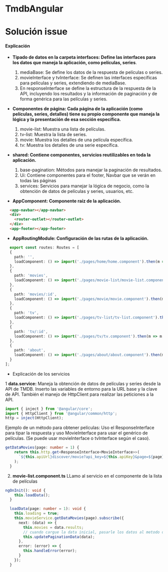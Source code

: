 # TmdbAngular

# Solución issue

#### **Explicación**

- **Tipado de datos en la carpeta interfaces: Define las interfaces para los datos que maneja la aplicación, como películas, series**.
  1. mediaBase: Se define los datos de la respuesta de películas o series.
  2. movieInterface y tvInterface: Se definen las interfaces específicas para películas y series, extendiendo de mediaBase.
  3. En responseInterface se define la estructura de la respuesta de la API, incluyendo los resultados y la información de paginación y de forma genérica para las películas y series.

- **Componentes de página: Cada página de la aplicación (como películas, series, detalles) tiene su propio componente que maneja la lógica y la presentación de esa sección específica.**
  1. movie-list: Muestra una lista de películas.
  2. tv-list: Muestra la lista de series.
  3. movie: Muestra los detalles de una película específica.
  4. tv: Muestra los detalles de una serie específica.

- **shared: Contiene componentes, servicios reutilizables en toda la aplicación.**

  1. base-pagination: Métodos para manejar la paginación de resultados.
  2. Ui: Contiene componentes para el footer, Navbar que se verán en todas las páginas
  3. services: Servicios para manejar la lógica de negocio, como la obtención de datos de películas y series, usuarios, etc.

- **AppComponent: Componente raíz de la aplicación.**
```html
  <app-navbar></app-navbar>
  <div>
    <router-outlet></router-outlet>
  </div>
  <app-footer></app-footer>
```

- **AppRoutingModule: Configuración de las rutas de la aplicación.**
```typescript
  export const routes: Routes = [
  {
    path: '',
    loadComponent: () => import('./pages/home/home.component').then(m => m.HomeComponent)
  },
  {
    path: 'movies',
    loadComponent: () => import('./pages/movie-list/movie-list.component').then(m => m.MovieListComponent)
  },
  {
    path: 'movies/:id',
    loadComponent: () => import('./pages/movie/movie.component').then(m => m.MovieComponent)
  },
  {
    path: 'tv',
    loadComponent: () => import('./pages/tv-list/tv-list.component').then(m => m.TvListComponent)
  },
  {
    path: 'tv/:id',
    loadComponent: () => import('./pages/tv/tv.component').then(m => m.TvComponent)
  },
  {
    path: 'about',
    loadComponent: () => import('./pages/about/about.component').then(m => m.AboutComponent)
  }
];
```

- Explicación de los servicios

 1 **data.service:** Maneja la obtención de datos de películas y series desde la API de TMDB.
Inserto las variables de entorno para la URL base y la clave de API.
También el manejo de HttpClient para realizar las peticiones a la API.

```typescript
import { inject } from '@angular/core';
import { HttpClient } from '@angular/common/http';
http = inject(HttpClient);
```

Ejemplo de un método para obtener películas:
Uso el ResponseInterface para tipar la respuesta y uso MovieInterface para usar el genérico de películas. (Se puede usar movieInterface o tvInterface según el caso).

```typescript
getDataMovies(page: number = 1) {
    return this.http.get<ResponseInterface<MovieInterface>>(
      `${this.apiUrl}discover/movie?api_key=${this.apiKey}&page=${page}`
    );
  }
```

2. **movie-list.component.ts** LLamo al servicio en el componente de la lista de películas

```typescript
ngOnInit(): void {
    this.loadData();
  }

  loadData(page: number = 1): void {
    this.loading = true;
    this.movieService.getDataMovies(page).subscribe({
      next: (data) => {
        this.movies = data.results;
        // cuando cargue la data inicial, pasarle los datos al metodo de actualización de paginación
        this.updatePaginationData(data);
      },
      error: (error) => {
        this.handleError(error);
      }
    });
  }
  ```




